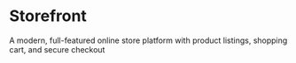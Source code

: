 # Storefront
A modern, full-featured online store platform with product listings, shopping cart, and secure checkout
